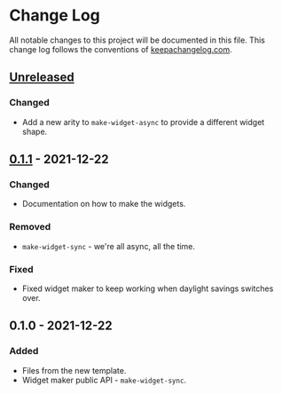 # Change Log
All notable changes to this project will be documented in this file. This change log follows the conventions of [keepachangelog.com](http://keepachangelog.com/).

## [Unreleased]
### Changed
- Add a new arity to `make-widget-async` to provide a different widget shape.

## [0.1.1] - 2021-12-22
### Changed
- Documentation on how to make the widgets.

### Removed
- `make-widget-sync` - we're all async, all the time.

### Fixed
- Fixed widget maker to keep working when daylight savings switches over.

## 0.1.0 - 2021-12-22
### Added
- Files from the new template.
- Widget maker public API - `make-widget-sync`.

[Unreleased]: https://github.com/your-name/email-archiver/compare/0.1.1...HEAD
[0.1.1]: https://github.com/your-name/email-archiver/compare/0.1.0...0.1.1
